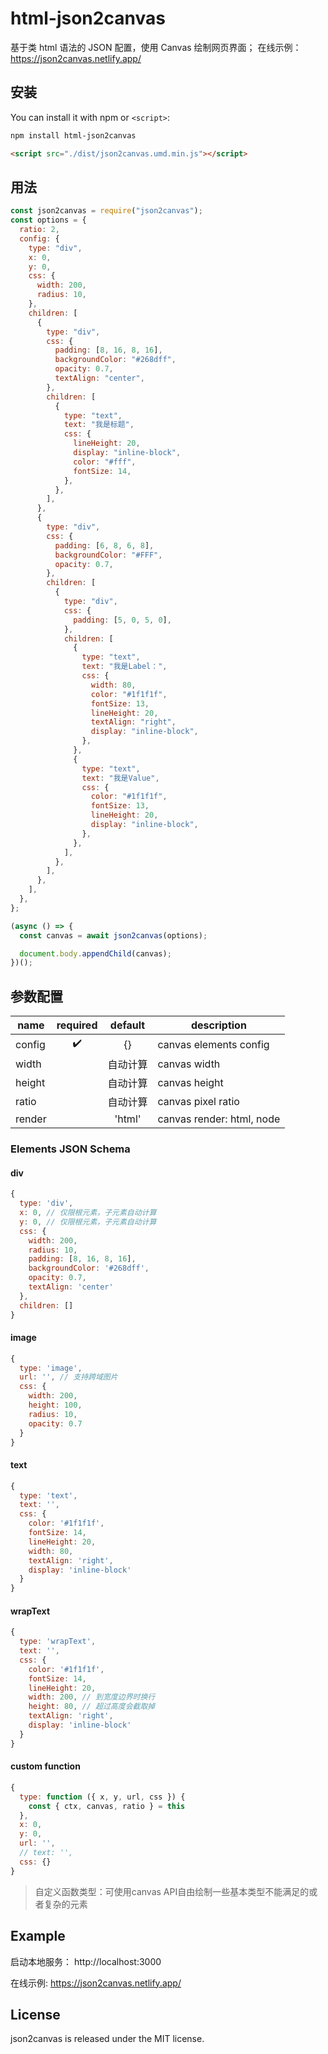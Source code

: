 # html-json2canvas

基于类 html 语法的 JSON 配置，使用 Canvas 绘制网页界面；
在线示例： <https://json2canvas.netlify.app/>

## 安装

You can install it with npm or `<script>`:

```bash
npm install html-json2canvas
```

```html
<script src="./dist/json2canvas.umd.min.js"></script>
```

## 用法

```js
const json2canvas = require("json2canvas");
const options = {
  ratio: 2,
  config: {
    type: "div",
    x: 0,
    y: 0,
    css: {
      width: 200,
      radius: 10,
    },
    children: [
      {
        type: "div",
        css: {
          padding: [8, 16, 8, 16],
          backgroundColor: "#268dff",
          opacity: 0.7,
          textAlign: "center",
        },
        children: [
          {
            type: "text",
            text: "我是标题",
            css: {
              lineHeight: 20,
              display: "inline-block",
              color: "#fff",
              fontSize: 14,
            },
          },
        ],
      },
      {
        type: "div",
        css: {
          padding: [6, 8, 6, 8],
          backgroundColor: "#FFF",
          opacity: 0.7,
        },
        children: [
          {
            type: "div",
            css: {
              padding: [5, 0, 5, 0],
            },
            children: [
              {
                type: "text",
                text: "我是Label：",
                css: {
                  width: 80,
                  color: "#1f1f1f",
                  fontSize: 13,
                  lineHeight: 20,
                  textAlign: "right",
                  display: "inline-block",
                },
              },
              {
                type: "text",
                text: "我是Value",
                css: {
                  color: "#1f1f1f",
                  fontSize: 13,
                  lineHeight: 20,
                  display: "inline-block",
                },
              },
            ],
          },
        ],
      },
    ],
  },
};

(async () => {
  const canvas = await json2canvas(options);

  document.body.appendChild(canvas);
})();
```

## 参数配置

| name   | required | default  | description               |
| ------ | :------: | :------: | ------------------------- |
| config |    ✔️    |    {}    | canvas elements config    |
| width  |          | 自动计算 | canvas width              |
| height |          | 自动计算 | canvas height             |
| ratio  |          | 自动计算 | canvas pixel ratio        |
| render |          |  'html'  | canvas render: html, node |

### Elements JSON Schema

#### div

```js
{
  type: 'div',
  x: 0, // 仅限根元素，子元素自动计算
  y: 0, // 仅限根元素，子元素自动计算
  css: {
    width: 200,
    radius: 10,
    padding: [8, 16, 8, 16],
    backgroundColor: '#268dff',
    opacity: 0.7,
    textAlign: 'center'
  },
  children: []
}
```

#### image

```js
{
  type: 'image',
  url: '', // 支持跨域图片
  css: {
    width: 200,
    height: 100,
    radius: 10,
    opacity: 0.7
  }
}
```

#### text

```js
{
  type: 'text',
  text: '',
  css: {
    color: '#1f1f1f',
    fontSize: 14,
    lineHeight: 20,
    width: 80,
    textAlign: 'right',
    display: 'inline-block'
  }
}
```

#### wrapText

```js
{
  type: 'wrapText',
  text: '',
  css: {
    color: '#1f1f1f',
    fontSize: 14,
    lineHeight: 20,
    width: 200, // 到宽度边界时换行
    height: 80, // 超过高度会截取掉
    textAlign: 'right',
    display: 'inline-block'
  }
}
```

#### custom function

```js
{
  type: function ({ x, y, url, css }) {
    const { ctx, canvas, ratio } = this
  },
  x: 0,
  y: 0,
  url: '',
  // text: '',
  css: {}
}
```
> 自定义函数类型：可使用canvas API自由绘制一些基本类型不能满足的或者复杂的元素

## Example

启动本地服务： http://localhost:3000

在线示例: <https://json2canvas.netlify.app/>

## License

json2canvas is released under the MIT license.
